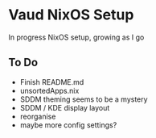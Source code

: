 # Vaud NixOS Setup

In progress NixOS setup, growing as I go

## To Do

- Finish README.md
- unsortedApps.nix
- SDDM theming seems to be a mystery
- SDDM / KDE display layout
- reorganise
- maybe more config settings?